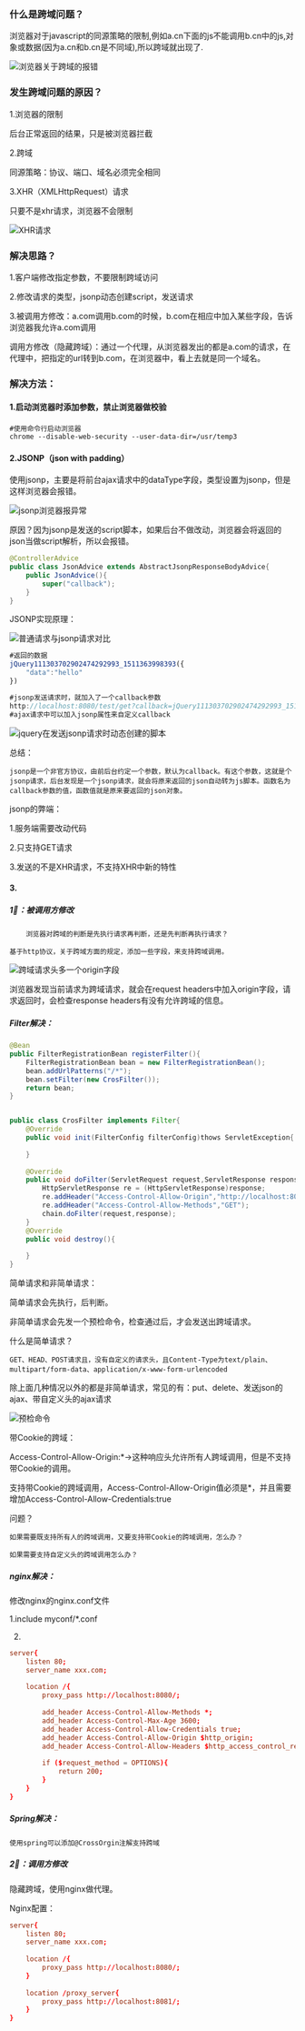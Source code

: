### 什么是跨域问题？

浏览器对于javascript的同源策略的限制,例如a.cn下面的js不能调用b.cn中的js,对象或数据(因为a.cn和b.cn是不同域),所以跨域就出现了.

![浏览器关于跨域的报错](https://github.com/g453030291/building-java-tower/blob/master/images/浏览器关于跨域的报错.png)

### 发生跨域问题的原因？

1.浏览器的限制

后台正常返回的结果，只是被浏览器拦截

2.跨域

同源策略：协议、端口、域名必须完全相同

3.XHR（XMLHttpRequest）请求

只要不是xhr请求，浏览器不会限制

![XHR请求](https://github.com/g453030291/building-java-tower/blob/master/images/XHR请求.png)

### 解决思路？

1.客户端修改指定参数，不要限制跨域访问

2.修改请求的类型，jsonp动态创建script，发送请求

3.被调用方修改：a.com调用b.com的时候，b.com在相应中加入某些字段，告诉浏览器我允许a.com调用

调用方修改（隐藏跨域）：通过一个代理，从浏览器发出的都是a.com的请求，在代理中，把指定的url转到b.com，在浏览器中，看上去就是同一个域名。

### 解决方法：

#### 1.启动浏览器时添加参数，禁止浏览器做校验

```shell
#使用命令行启动浏览器
chrome --disable-web-security --user-data-dir=/usr/temp3
```

#### 2.JSONP（json with padding）

使用jsonp，主要是将前台ajax请求中的dataType字段，类型设置为jsonp，但是这样浏览器会报错。

![jsonp浏览器报异常](https://github.com/g453030291/building-java-tower/blob/master/images/jsonp浏览器报异常.png)

原因？因为jsonp是发送的script脚本，如果后台不做改动，浏览器会将返回的json当做script解析，所以会报错。

```java
@ControllerAdvice
public class JsonAdvice extends AbstractJsonpResponseBodyAdvice{
    public JsonAdvice(){
        super("callback");
    }
}
```

JSONP实现原理：

![普通请求与jsonp请求对比](https://github.com/g453030291/building-java-tower/blob/master/images/普通请求与jsonp请求对比.png)

```javascript
#返回的数据
jQuery111303702902474292993_1511363998393({
    "data":"hello"
})

#jsonp发送请求时，就加入了一个callback参数
http://localhost:8080/test/get?callback=jQuery111303702902474292993_1511363998393&_=1511363998394
#ajax请求中可以加入jsonp属性来自定义callback
```

![jquery在发送jsonp请求时动态创建的脚本](https://github.com/g453030291/building-java-tower/blob/master/images/jquery在发送jsonp请求时动态创建的脚本.png)

总结：

	jsonp是一个非官方协议，由前后台约定一个参数，默认为callback。有这个参数，这就是个jsonp请求，后台发现是一个jsonp请求，就会将原来返回的json自动转为js脚本。函数名为callback参数的值，函数值就是原来要返回的json对象。

jsonp的弊端：

1.服务端需要改动代码

2.只支持GET请求

3.发送的不是XHR请求，不支持XHR中新的特性

#### 3.



##### 1⃣️：被调用方修改

        浏览器对跨域的判断是先执行请求再判断，还是先判断再执行请求？

	基于http协议，关于跨域方面的规定，添加一些字段，来支持跨域调用。

![跨域请求头多一个origin字段](https://github.com/g453030291/building-java-tower/blob/master/images/跨域请求头多一个origin字段.png)

浏览器发现当前请求为跨域请求，就会在request headers中加入origin字段，请求返回时，会检查response headers有没有允许跨域的信息。

##### Filter解决：

```java
@Bean
public FilterRegistrationBean registerFilter(){
    FilterRegistrationBean bean = new FilterRegistrationBean();
    bean.addUrlPatterns("/*");
    bean.setFilter(new CrosFilter());
    return bean;
}


public class CrosFilter implements Filter{
    @Override
    public void init(FilterConfig filterConfig)thows ServletException{
        
    }
    
    @Override
    public void doFilter(ServletRequest request,ServletResponse response,FilterChain chain)throws IOException,ServletException{
        HttpServletResponse re = (HttpServletResponse)response;
        re.addHeader("Access-Control-Allow-Origin","http://localhost:8081");
        re.addHeader("Access-Control-Allow-Methods","GET");
        chain.doFilter(request,response);
    }
    @Override
    public void destroy(){
        
    }
}
```

简单请求和非简单请求：

简单请求会先执行，后判断。

非简单请求会先发一个预检命令，检查通过后，才会发送出跨域请求。

什么是简单请求？

	GET、HEAD、POST请求且，没有自定义的请求头，且Content-Type为text/plain、multipart/form-data、application/x-www-form-urlencoded

除上面几种情况以外的都是非简单请求，常见的有：put、delete、发送json的ajax、带自定义头的ajax请求

![预检命令](https://github.com/g453030291/building-java-tower/blob/master/images/预检命令.png)

带Cookie的跨域：

Access-Control-Allow-Origin:*->这种响应头允许所有人跨域调用，但是不支持带Cookie的调用。

支持带Cookie的跨域调用，Access-Control-Allow-Origin值必须是*，并且需要增加Access-Control-Allow-Credentials:true

问题？

	如果需要既支持所有人的跨域调用，又要支持带Cookie的跨域调用，怎么办？

	如果需要支持自定义头的跨域调用怎么办？

##### nginx解决：

修改nginx的nginx.conf文件

1.include myconf/*.conf

2.

```conf
server{
    listen 80;
    server_name xxx.com;
    
    location /{
        proxy_pass http://localhost:8080/;
        
        add_header Access-Control-Allow-Methods *;
        add_header Access-Control-Max-Age 3600;
        add_header Access-Control-Allow-Credentials true;
        add_header Access-Control-Allow-Origin $http_origin;
        add_header Access-Control-Allow-Headers $http_access_control_request_headers;
        
        if ($request_method = OPTIONS){
            return 200;
        }
    }
}
```

##### Spring解决：

	使用spring可以添加@CrossOrgin注解支持跨域

##### 2⃣️：调用方修改

隐藏跨域，使用nginx做代理。

Nginx配置：

```conf
server{
    listen 80;
    server_name xxx.com;
    
    location /{
        proxy_pass http://localhost:8080/;
    }
    
    location /proxy_server{
        proxy_pass http://localhost:8081/;
    }
}
```

